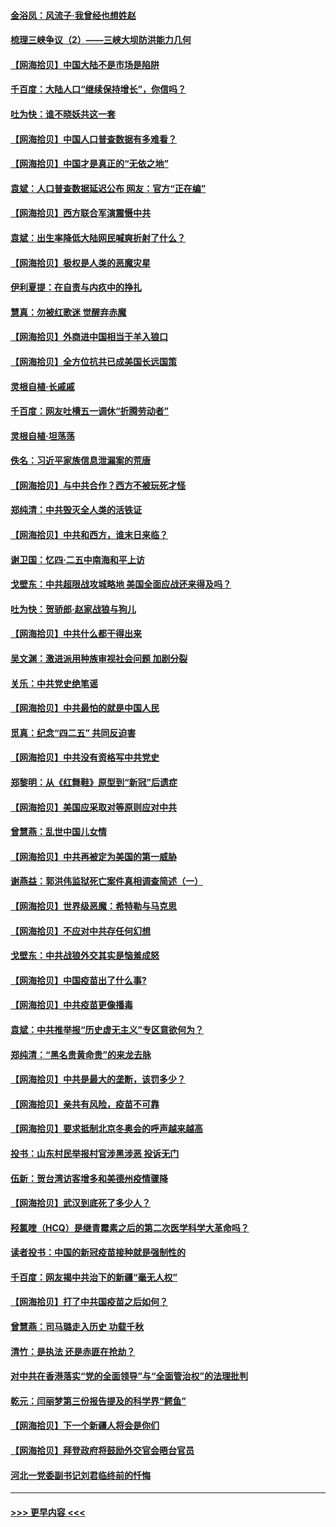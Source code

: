 #### [金浴凤：风流子‧我曾经也想姓赵](../pages/nsc993/n12920911.md?t=05040152) 
#### [梳理三峡争议（2）——三峡大坝防洪能力几何](../pages/nsc993/n12920173.md?t=05040152) 
#### [【网海拾贝】中国大陆不是市场是陷阱](../pages/nsc993/n12920143.md?t=05040152) 
#### [千百度：大陆人口“继续保持增长”，你信吗？](../pages/nsc993/n12918946.md?t=05040152) 
#### [吐为快：谁不晓妖共这一套](../pages/nsc993/n12918941.md?t=05040152) 
#### [【网海拾贝】中国人口普查数据有多难看？](../pages/nsc993/n12917822.md?t=05040152) 
#### [【网海拾贝】中国才是真正的“无依之地”](../pages/nsc993/n12915845.md?t=05040152) 
#### [袁斌：人口普查数据延迟公布 网友：官方“正在编”](../pages/nsc993/n12915748.md?t=05040152) 
#### [【网海拾贝】西方联合军演震慑中共](../pages/nsc993/n12913466.md?t=05040152) 
#### [袁斌：出生率降低大陆网民喊爽折射了什么？](../pages/nsc993/n12913365.md?t=05040152) 
#### [【网海拾贝】极权是人类的恶魔灾星](../pages/nsc993/n12910697.md?t=05040152) 
#### [伊利夏提：在自责与内疚中的挣扎](../pages/nsc993/n12910493.md?t=05040152) 
#### [慧真：勿被红歌迷 觉醒弃赤魔](../pages/nsc993/n12910485.md?t=05040152) 
#### [【网海拾贝】外商进中国相当于羊入狼口](../pages/nsc993/n12908274.md?t=05040152) 
#### [【网海拾贝】全方位抗共已成美国长远国策](../pages/nsc993/n12906878.md?t=05040152) 
#### [灵根自植‧长戚戚](../pages/nsc993/n12905585.md?t=05040152) 
#### [千百度：网友吐槽五一调休“折腾劳动者”](../pages/nsc993/n12905934.md?t=05040152) 
#### [灵根自植‧坦荡荡](../pages/nsc993/n12905562.md?t=05040152) 
#### [佚名：习近平家族信息泄漏案的荒唐](../pages/nsc993/n12904705.md?t=05040152) 
#### [【网海拾贝】与中共合作？西方不被玩死才怪](../pages/nsc993/n12903873.md?t=05040152) 
#### [郑纯清：中共毁灭全人类的活铁证](../pages/nsc993/n12903785.md?t=05040152) 
#### [【网海拾贝】中共和西方，谁末日来临？](../pages/nsc993/n12903482.md?t=05040152) 
#### [谢卫国：忆四‧二五中南海和平上访](../pages/nsc993/n12902192.md?t=05040152) 
#### [戈壁东：中共超限战攻城略地 美国全面应战还来得及吗？](../pages/nsc993/n12902297.md?t=05040152) 
#### [吐为快：贺骄郎‧赵家战狼与狗儿](../pages/nsc993/n12902280.md?t=05040152) 
#### [【网海拾贝】中共什么都干得出来](../pages/nsc993/n12897500.md?t=05040152) 
#### [吴文渊：激进派用种族审视社会问题 加剧分裂](../pages/nsc993/n12893881.md?t=05040152) 
#### [关乐：中共党史绝笔谣](../pages/nsc993/n12897270.md?t=05040152) 
#### [【网海拾贝】中共最怕的就是中国人民](../pages/nsc993/n12894705.md?t=05040152) 
#### [觅真：纪念“四二五” 共同反迫害](../pages/nsc993/n12894553.md?t=05040152) 
#### [【网海拾贝】中共没有资格写中共党史](../pages/nsc993/n12892231.md?t=05040152) 
#### [郑黎明：从《红舞鞋》原型到“新冠”后遗症](../pages/nsc993/n12890469.md?t=05040152) 
#### [【网海拾贝】美国应采取对等原则应对中共](../pages/nsc993/n12889176.md?t=05040152) 
#### [曾慧燕：乱世中国儿女情](../pages/nsc993/n12887931.md?t=05040152) 
#### [【网海拾贝】中共再被定为美国的第一威胁](../pages/nsc993/n12887580.md?t=05040152) 
#### [谢燕益：郭洪伟监狱死亡案件真相调查简述（一）](../pages/nsc993/n12885648.md?t=05040152) 
#### [【网海拾贝】世界级恶魔：希特勒与马克思](../pages/nsc993/n12884062.md?t=05040152) 
#### [【网海拾贝】不应对中共存任何幻想](../pages/nsc993/n12881460.md?t=05040152) 
#### [戈壁东：中共战狼外交其实是恼羞成怒](../pages/nsc993/n12880392.md?t=05040152) 
#### [【网海拾贝】中国疫苗出了什么事?](../pages/nsc993/n12879124.md?t=05040152) 
#### [【网海拾贝】中共疫苗更像播毒](../pages/nsc993/n12876631.md?t=05040152) 
#### [袁斌：中共推举报“历史虚无主义”专区意欲何为？](../pages/nsc993/n12876530.md?t=05040152) 
#### [郑纯清：“黑名贵黄命贵”的来龙去脉](../pages/nsc993/n12875589.md?t=05040152) 
#### [【网海拾贝】中共是最大的垄断，该罚多少？](../pages/nsc993/n12874006.md?t=05040152) 
#### [【网海拾贝】亲共有风险，疫苗不可靠](../pages/nsc993/n12872224.md?t=05040152) 
#### [【网海拾贝】要求抵制北京冬奥会的呼声越来越高](../pages/nsc993/n12868962.md?t=05040152) 
#### [投书：山东村民举报村官涉黑涉恶 投诉无门](../pages/nsc993/n12869726.md?t=05040152) 
#### [伍新：贺台湾访客增多和美德州疫情骤降](../pages/nsc993/n12865651.md?t=05040152) 
#### [【网海拾贝】武汉到底死了多少人？](../pages/nsc993/n12863707.md?t=05040152) 
#### [羟氯喹（HCQ）是继青霉素之后的第二次医学科学大革命吗？](../pages/nsc993/n12638564.md?t=05040152) 
#### [读者投书：中国的新冠疫苗接种就是强制性的](../pages/nsc993/n12859932.md?t=05040152) 
#### [千百度：网友揭中共治下的新疆“毫无人权”](../pages/nsc993/n12858385.md?t=05040152) 
#### [【网海拾贝】打了中共国疫苗之后如何？](../pages/nsc993/n12857866.md?t=05040152) 
#### [曾慧燕：司马璐走入历史 功载千秋](../pages/nsc993/n12856996.md?t=05040152) 
#### [清竹：是执法 还是赤匪在抢劫？](../pages/nsc993/n12856952.md?t=05040152) 
#### [对中共在香港落实“党的全面领导”与“全面管治权”的法理批判](../pages/nsc993/n12856929.md?t=05040152) 
#### [乾元：闫丽梦第三份报告提及的科学界“鳄鱼”](../pages/nsc993/n12855985.md?t=05040152) 
#### [【网海拾贝】下一个新疆人将会是你们](../pages/nsc993/n12855864.md?t=05040152) 
#### [【网海拾贝】拜登政府将鼓励外交官会晤台官员](../pages/nsc993/n12853615.md?t=05040152) 
#### [河北一党委副书记刘君临终前的忏悔](../pages/nsc993/n12849420.md?t=05040152) 

----
#### [ >>> 更早内容 <<< ](../indexes/nsc993-earlier.md)
